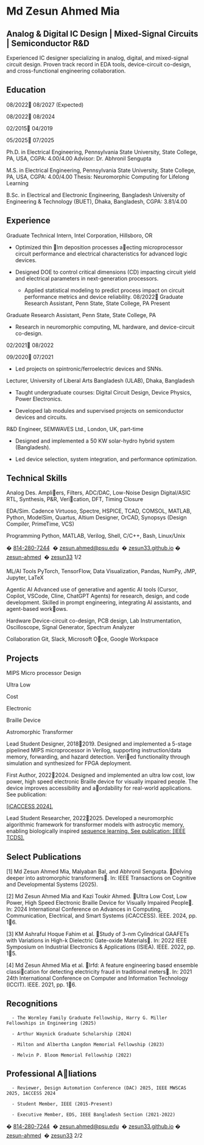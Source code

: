 # Md Zesun Ahmed Mia

## Analog & Digital IC Design | Mixed-Signal Circuits | Semiconductor R&D

Experienced IC designer specializing in analog, digital, and mixed-signal circuit design. Proven
track record in EDA tools, device-circuit co-design, and cross-functional engineering collaboration.

## Education



08/2022
08/2027
(Expected)


08/2022
08/2024


02/2015
04/2019


05/2025
07/2025



Ph.D. in Electrical Engineering, Pennsylvania State University, State College,
PA, USA, CGPA: 4.00/4.00
Advisor: Dr. Abhronil Sengupta


M.S. in Electrical Engineering, Pennsylvania State University, State College, PA,
USA, CGPA: 4.00/4.00
Thesis: Neuromorphic Computing for Lifelong Learning


B.Sc. in Electrical and Electronic Engineering, Bangladesh University of Engineering & Technology (BUET), Dhaka, Bangladesh, CGPA: 3.81/4.00

## Experience


Graduate Technical Intern, Intel Corporation, Hillsboro, OR

- Optimized thin lm deposition processes aecting microprocessor circuit performance
and electrical characteristics for advanced logic devices.

- Designed DOE to control critical dimensions (CD) impacting circuit yield and electrical
parameters in next-generation processors.




     - Applied statistical modeling to predict process impact on circuit performance metrics
and device reliability.
08/2022 Graduate Research Assistant, Penn State, State College, PA
Present  


Graduate Research Assistant, Penn State, State College, PA




- Research in neuromorphic computing, ML hardware, and device-circuit co-design.



02/2021
08/2022


09/2020
07/2021




- Led projects on spintronic/ferroelectric devices and SNNs.


Lecturer, University of Liberal Arts Bangladesh (ULAB), Dhaka, Bangladesh

- Taught undergraduate courses: Digital Circuit Design, Device Physics, Power Electronics.

- Developed lab modules and supervised projects on semiconductor devices and circuits.


R&D Engineer, SEMWAVES Ltd., London, UK, part-time

- Designed and implemented a 50 KW solar-hydro hybrid system (Bangladesh).

- Led device selection, system integration, and performance optimization.

## Technical Skills



Analog Des. Ampliers, Filters, ADC/DAC, Low-Noise Design
Digital/ASIC RTL, Synthesis, P&R, Verication, DFT, Timing Closure


EDA/Sim. Cadence Virtuoso, Spectre, HSPICE, TCAD, COMSOL, MATLAB, Python, ModelSim, Quartus, Altium Designer, OrCAD, Synopsys (Design Compiler, PrimeTime,
VCS)


Programming Python, MATLAB, Verilog, Shell, C/C++, Bash, Linux/Unix


� [814-280-7244](tel:8142807244)  � [zesun.ahmed@psu.edu](mailto:zesun.ahmed@psu.edu)  � [zesun33.github.io](https://zesun33.github.io)
� [zesun-ahmed](https://www.linkedin.com/in/zesun-ahmed)  � [zesun33](https://github.com/zesun33) 1/2


ML/AI Tools PyTorch, TensorFlow, Data Visualization, Pandas, NumPy, JMP, Jupyter, LaTeX


Agentic AI Advanced use of generative and agentic AI tools (Cursor, Copilot, VSCode, Cline,
ChatGPT Agents) for research, design, and code development. Skilled in prompt
engineering, integrating AI assistants, and agent-based workows.


Hardware Device-circuit co-design, PCB design, Lab Instrumentation, Oscilloscope, Signal
Generator, Spectrum Analyzer


Collaboration Git, Slack, Microsoft Oce, Google Workspace

## Projects



MIPS Micro
processor
Design


Ultra Low

Cost

Electronic

Braille Device


Astromorphic
Transformer



Lead Student Designer, 20182019. Designed and implemented a 5-stage pipelined
MIPS microprocessor in Verilog, supporting instruction/data memory, forwarding,
and hazard detection. Veried functionality through simulation and synthesized for
FPGA deployment.


First Author, 20222024. Designed and implemented an ultra low cost, low power,
high speed electronic Braille device for visually impaired people. The device improves accessibility and aordability for real-world applications. See publication:

[[iCACCESS 2024].](https://ieeexplore.ieee.org/document/10499456)


Lead Student Researcher, 20222025. Developed a neuromorphic algorithmic framework for transformer models with astrocytic memory, enabling biologically inspired
[sequence learning. See publication: [IEEE TCDS].](https://ieeexplore.ieee.org/document/10976578/)

## Select Publications




[1] Md Zesun Ahmed Mia, Malyaban Bal, and Abhronil Sengupta. Delving deeper into astromorphic transformers.
In: IEEE Transactions on Cognitive and Developmental Systems (2025).


[2] Md Zesun Ahmed Mia and Kazi Toukir Ahmed. Ultra Low Cost, Low Power, High Speed Electronic Braille
Device for Visually Impaired People. In: 2024 International Conference on Advances in Computing, Communication, Electrical, and Smart Systems (iCACCESS). IEEE. 2024, pp. 16.


[3] KM Ashraful Hoque Fahim et al. Study of 3-nm Cylindrical GAAFETs with Variations in High-k Dielectric
Gate-oxide Materials. In: 2022 IEEE Symposium on Industrial Electronics & Applications (ISIEA). IEEE. 2022,
pp. 15.


[4] Md Zesun Ahmed Mia et al. Irfd: A feature engineering based ensemble classication for detecting electricity
fraud in traditional meters. In: 2021 24th International Conference on Computer and Information Technology
(ICCIT). IEEE. 2021, pp. 16.

## Recognitions


      - The Wormley Family Graduate Fellowship, Harry G. Miller Fellowships in Engineering (2025)

      - Arthur Waynick Graduate Scholarship (2024)

      - Milton and Albertha Langdon Memorial Fellowship (2023)

      - Melvin P. Bloom Memorial Fellowship (2022)

## Professional Aliations


      - Reviewer, Design Automation Conference (DAC) 2025, IEEE MWSCAS 2025, IACCESS 2024

      - Student Member, IEEE (2015-Present)

      - Executive Member, EDS, IEEE Bangladesh Section (2021-2022)


� [814-280-7244](tel:8142807244)  � [zesun.ahmed@psu.edu](mailto:zesun.ahmed@psu.edu)  � [zesun33.github.io](https://zesun33.github.io)
� [zesun-ahmed](https://www.linkedin.com/in/zesun-ahmed)  � [zesun33](https://github.com/zesun33) 2/2


